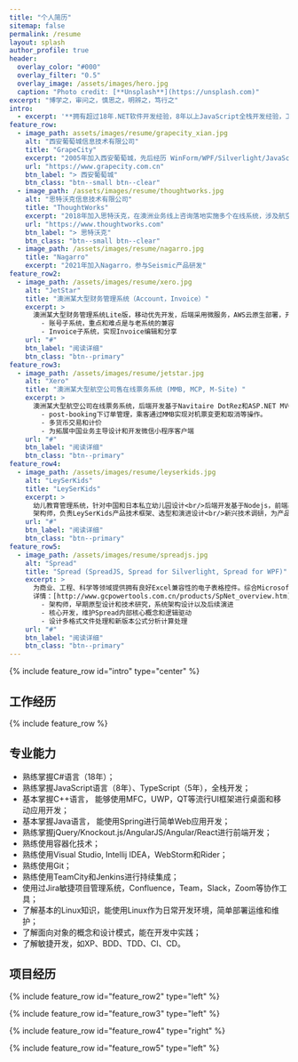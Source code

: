 ```yaml
---
title: "个人简历"
sitemap: false
permalink: /resume
layout: splash
author_profile: true
header:
  overlay_color: "#000"
  overlay_filter: "0.5"
  overlay_image: /assets/images/hero.jpg
  caption: "Photo credit: [**Unsplash**](https://unsplash.com)"
excerpt: "博学之，审问之，慎思之，明辨之，笃行之"
intro: 
  - excerpt: '**拥有超过18年.NET软件开发经验，8年以上JavaScript全栈开发经验，工作认真负责、积极主动、善于团队协作，具有较高的技术水平和丰富的项目经验。有从事技术指导，框架搭建，共通维护，系统构建和带领团队等工作能力。**'
feature_row:
  - image_path: assets/images/resume/grapecity_xian.jpg
    alt: "西安葡萄城信息技术有限公司"
    title: "GrapeCity"
    excerpt: "2005年加入西安葡萄城，先后经历 WinForm/WPF/Silverlight/JavaScript 技术栈下的输入控件和表格控件开发和架构设计，也参与活字格、Dragonfly报表系统和LeySerKids等系统设计和软件开发。"
    url: "https://www.grapecity.com.cn"
    btn_label: "> 西安葡萄城"
    btn_class: "btn--small btn--clear"
  - image_path: /assets/images/resume/thoughtworks.jpg
    alt: "思特沃克信息技术有限公司"
    title: "ThoughtWorks"
    excerpt: "2018年加入思特沃克，在澳洲业务线上咨询落地实施多个在线系统，涉及航空售票和个人财务等多个领域。对项目流程改进,企业应用集成技术,众多敏捷流程实践,TDD,重构等工程实践以及持续集成/交付有了较为深刻的认识"
    url: "https://www.thoughtworks.com"
    btn_label: "> 思特沃克"
    btn_class: "btn--small btn--clear"
  - image_path: /assets/images/resume/nagarro.jpg
    title: "Nagarro"
    excerpt: "2021年加入Nagarro，参与Seismic产品研发"
feature_row2:
  - image_path: /assets/images/resume/xero.jpg
    alt: "JetStar"
    title: "澳洲某大型财务管理系统（Account，Invoice）"
    excerpt: >
      澳洲某大型财务管理系统Lite版，移动优先开发，后端采用微服务，AWS云原生部署，开发基于ASP.NET Core和DynamoDB，前端基于React。
        - 账号子系统，重点和难点是与老系统的兼容
        - Invoice子系统，实现Invoice编辑和分享
    url: "#"
    btn_label: "阅读详细"
    btn_class: "btn--primary"
feature_row3:
  - image_path: /assets/images/resume/jetstar.jpg
    alt: "Xero"
    title: "澳洲某大型航空公司售在线票务系统 (MMB, MCP, M-Site) "
    excerpt: >
      澳洲某大型航空公司在线票务系统，后端开发基于Navitaire DotRez和ASP.NET MVC，前端基于React。
        - post-booking下订单管理，乘客通过MMB实现对机票变更和取消等操作。
        - 多货币交易和计价
        - 为拓展中国业务主导设计和开发微信小程序客户端
    url: "#"
    btn_label: "阅读详细"
    btn_class: "btn--primary"
feature_row4:
  - image_path: /assets/images/resume/leyserkids.jpg
    alt: "LeySerKids"
    title: "LeySerKids"
    excerpt: >
      幼儿教育管理系统，针对中国和日本私立幼儿园设计<br/>后端开发基于Nodejs，前端基于Angularjs，移动端基于Ionic。<br/>
      架构师，负责LeySerKids产品技术框架、选型和演进设计<br/>新兴技术调研，为产品制定未来演进方向<br/>设计改进开发、发布运维过程，自动化CI/CD，以及运维监控<br/>后端业务设计和开发，参与整体开发管理
    url: "#"
    btn_label: "阅读详细"
    btn_class: "btn--primary"
feature_row5:
  - image_path: /assets/images/resume/spreadjs.jpg
    alt: "Spread"
    title: "Spread (SpreadJS, Spread for Silverlight, Spread for WPF)"
    excerpt: >
      为商业、工程、科学等领域提供拥有良好Excel兼容性的电子表格控件。综合Microsoft® Excel®文档功能，为企业级的信息共享提供支持。<br/>
      详情：[http://www.gcpowertools.com.cn/products/SpNet_overview.htm](http://www.gcpowertools.com.cn/products/SpNet_overview.htm)
        - 架构师，早期原型设计和技术研究，系统架构设计以及后续演进
        - 核心开发，维护Spread内部核心概念和逻辑驱动
        - 设计多格式文件处理和新版本公式分析计算处理
    url: "#"
    btn_label: "阅读详细"
    btn_class: "btn--primary"
---
```


{% include feature_row id="intro" type="center" %}

## 工作经历

{% include feature_row %}


## 专业能力
-	熟练掌握C#语言（18年）；
-	熟练掌握JavaScript语言（8年）、TypeScript（5年），全栈开发；
-	基本掌握C++语言， 能够使用MFC，UWP，QT等流行UI框架进行桌面和移动应用开发；
-	基本掌握Java语言， 能使用Spring进行简单Web应用开发；
-	熟练掌握jQuery/Knockout.js/AngularJS/Angular/React进行前端开发；
-	熟练使用容器化技术；
-	熟练使用Visual Studio, Intellij IDEA，WebStorm和Rider；
-	熟练使用Git；
-	熟练使用TeamCity和Jenkins进行持续集成；
-	使用过Jira敏捷项目管理系统，Confluence，Team，Slack，Zoom等协作工具；
-	了解基本的Linux知识，能使用Linux作为日常开发环境，简单部署运维和维护；
-	了解面向对象的概念和设计模式，能在开发中实践；
-	了解敏捷开发，如XP、BDD、TDD、CI、CD。


## 项目经历

{% include feature_row id="feature_row2" type="left" %}

{% include feature_row id="feature_row3" type="left" %}

{% include feature_row id="feature_row4" type="right" %}

{% include feature_row id="feature_row5" type="left" %}
